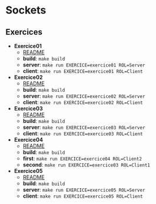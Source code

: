 # Sockets

## Exercices

- **Exercice01**
    - [README](https://github.com/pomaretta/cide/blob/main/modules/services-22/sockets/exercice01/src/com/github/pomaretta/cide/sockets/exercice01/README.md)
    - **build**: ```make build```
    - **server**: ```make run EXERCICE=exercice01 ROL=Server```
    - **client**: ```make run EXERCICE=exercice01 ROL=Client```
- **Exercice02**
    - [README](https://github.com/pomaretta/cide/blob/main/modules/services-22/sockets/exercice01/src/com/github/pomaretta/cide/sockets/exercice02/README.md)
    - **build**: ```make build```
    - **server**: ```make run EXERCICE=exercice02 ROL=Server```
    - **client**: ```make run EXERCICE=exercice02 ROL=Client```
- **Exercice03**
    - [README](https://github.com/pomaretta/cide/blob/main/modules/services-22/sockets/exercice01/src/com/github/pomaretta/cide/sockets/exercice03/README.md)
    - **build**: ```make build```
    - **server**: ```make run EXERCICE=exercice03 ROL=Server```
    - **client**: ```make run EXERCICE=exercice03 ROL=Client```
- **Exercice04**
    - [README](https://github.com/pomaretta/cide/blob/main/modules/services-22/sockets/exercice01/src/com/github/pomaretta/cide/sockets/exercice04/README.md)
    - **build**: ```make build```
    - **first**: ```make run EXERCICE=exercice04 ROL=Client2```
    - **second**: ```make run EXERCICE=exercice03 ROL=Client1```
- **Exercice05**
    - [README](https://github.com/pomaretta/cide/blob/main/modules/services-22/sockets/exercice01/src/com/github/pomaretta/cide/sockets/exercice05/README.md)
    - **build**: ```make build```
    - **server**: ```make run EXERCICE=exercice05 ROL=Server```
    - **client**: ```make run EXERCICE=exercice05 ROL=Client```